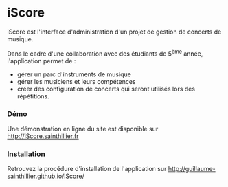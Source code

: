 iScore
======

iScore est l'interface d'administration d'un projet de gestion de concerts de musique.

Dans le cadre d'une collaboration avec des étudiants de 5<sup>ème</sup> année, l'application permet de :
  - gérer un parc d'instruments de musique
  - gérer les musiciens et leurs compétences
  - créer des configuration de concerts qui seront utilisés lors des répétitions. 


### Démo
Une démonstration en ligne du site est disponible sur http://iScore.sainthillier.fr


### Installation
Retrouvez la procédure d'installation de l'application sur http://guillaume-sainthillier.github.io/iScore/
